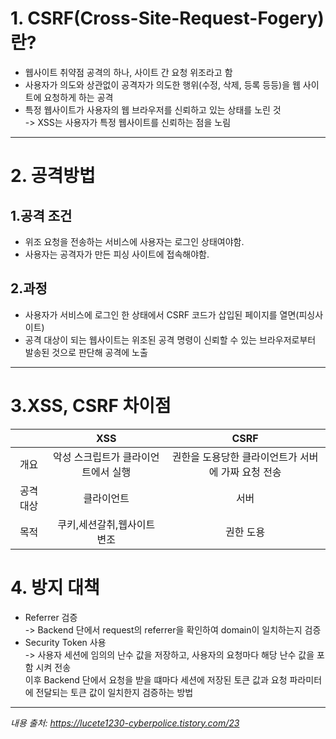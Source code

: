# **1. CSRF(Cross-Site-Request-Fogery)란?**

- 웹사이트 취약점 공격의 하나, 사이트 간 요청 위조라고 함
- 사용자가 의도와 상관없이 공격자가 의도한 행위(수정, 삭제, 등록 등등)을 웹 사이트에 요청하게 하는 공격
- 특정 웹사이트가 사용자의 웹 브라우저를 신뢰하고 있는 상태를 노린 것<br>
  -> XSS는 사용자가 특정 웹사이트를 신뢰하는 점을 노림

---

# **2. 공격방법**

## **1.공격 조건**

- 위조 요청을 전송하는 서비스에 사용자는 로그인 상태여야함.
- 사용자는 공격자가 만든 피싱 사이트에 접속해야함.

## **2.과정**

- 사용자가 서비스에 로그인 한 상태에서 CSRF 코드가 삽입된 페이지를 열면(피싱사이트)
- 공격 대상이 되는 웹사이트는 위조된 공격 명령이 신뢰할 수 있는 브라우저로부터 발송된 것으로 판단해 공격에 노출

---

# **3.XSS, CSRF 차이점**

|          |                 XSS                 |                        CSRF                        |
| :------: | :---------------------------------: | :------------------------------------------------: |
|   개요   | 악성 스크립트가 클라이언트에서 실행 | 권한을 도용당한 클라이언트가 서버에 가짜 요청 전송 |
| 공격대상 |             클라이언트              |                        서버                        |
|   목적   |     쿠키,세션갈취,웹사이트 변조     |                     권한 도용                      |

# **4. 방지 대책**

- Referrer 검증<br>
  -> Backend 단에서 request의 referrer을 확인하여 domain이 일치하는지 검증
- Security Token 사용<br>
  -> 사용자 세션에 임의의 난수 값을 저장하고, 사용자의 요청마다 해당 난수 값을 포함 시켜 전송<br>
  이후 Backend 단에서 요청을 받을 떄마다 세션에 저장된 토큰 값과 요청 파라미터에 전달되는 토큰 값이 일치한지 검증하는 방법

---

_내용 출처: https://lucete1230-cyberpolice.tistory.com/23_
